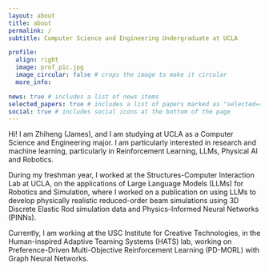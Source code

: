 ```yaml
---
layout: about
title: about
permalink: /
subtitle: Computer Science and Engineering Undergraduate at UCLA

profile:
  align: right
  image: prof_pic.jpg
  image_circular: false # crops the image to make it circular
  more_info:

news: true # includes a list of news items
selected_papers: true # includes a list of papers marked as "selected={true}"
social: true # includes social icons at the bottom of the page
---
```


Hi! I am Zhiheng (James), and I am studying at UCLA as a Computer Science and Engineering major. I am particularly interested in research and machine learning, particularly in Reinforcement Learning, LLMs, Physical AI and Robotics.

During my freshman year, I worked at the Structures-Computer Interaction Lab at UCLA, on the applications of Large Language Models (LLMs) for Robotics and Simulation, where I worked on a publication on using LLMs to develop physically realistic reduced-order beam simulations using 3D Discrete Elastic Rod simulation data and Physics-Informed Neural Networks (PINNs).

Currently, I am working at the USC Institute for Creative Technologies, in the Human-inspired Adaptive Teaming Systems (HATS) lab, working on Preference-Driven Multi-Objective Reinforcement Learning (PD-MORL) with Graph Neural Networks.
